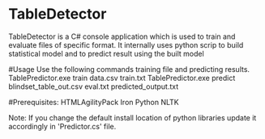 # TableDetector
TableDetector is a C# console application which is used to train and evaluate files of specific format.
It internally uses python scrip to build statistical model and to predict result using the built model

#Usage
Use the following commands training file and predicting results.
	TablePredictor.exe train data.csv train.txt
	TablePredictor.exe predict blindset_table_out.csv eval.txt predicted_output.txt
	
#Prerequisites:
	HTMLAgilityPack
	Iron Python
	NLTK

Note:
	If you change the default install location of python libraries update it accordingly in 'Predictor.cs' file.
